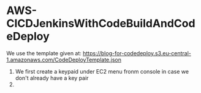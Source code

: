 # AWS-CICDJenkinsWithCodeBuildAndCodeDeploy

We use the template given at:
https://blog-for-codedeploy.s3.eu-central-1.amazonaws.com/CodeDeployTemplate.json

1. We first create a keypaid under EC2 menu fronm console in case we don't already have a key pair
2. 
